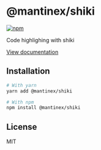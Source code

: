 # @mantinex/shiki

[![npm](https://img.shields.io/npm/dm/@mantinex/shiki)](https://www.npmjs.com/package/@mantinex/shiki)

Code highlighing with shiki

[View documentation](https://mantine.dev/)

## Installation

```bash
# With yarn
yarn add @mantinex/shiki

# With npm
npm install @mantinex/shiki
```

## License

MIT

